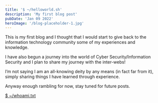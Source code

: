 ```yaml
---
title: '$ ~/helloworld.sh'
description: 'My first blog post'
pubDate: 'Jan 09 2022'
heroImage: '/blog-placeholder-1.jpg'
---
```


This is my first blog and I thought that I would start to give back to the information technology community some of my experiences and knowledge.

I have also begun a journey into the world of Cyber Security/Information Security and I plan to share my journey with the inter-webs!

I’m not saying I am an all-knowing deity by any means (in fact far from it), simply sharing things I have learned through experience.

Anyway enough rambling for now, stay tuned for future posts.

[$ ~/whoami.txt](/whoami)
